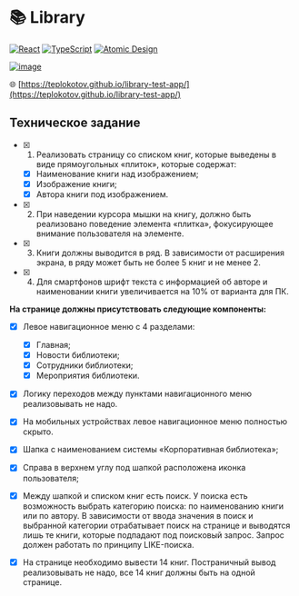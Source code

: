 # 📚 Library
[![React](https://img.shields.io/badge/react-%2320232a.svg?style=for-the-badge&logo=react&logoColor=%2361DAFB)](https://react.dev/)
[![TypeScript](https://img.shields.io/badge/typescript-%23007ACC.svg?style=for-the-badge&logo=typescript&logoColor=white)](https://www.typescriptlang.org/)
[![Atomic Design](https://img.shields.io/badge/atomic-design-%23be6700.svg?style=for-the-badge&logo=atomic&logoColor=white)](https://atomicdesign.bradfrost.com/)

[![image]()](https://teplokotov.github.io/library-test-app/)

🌐 [https://teplokotov.github.io/library-test-app/](https://teplokotov.github.io/library-test-app/)

## Техническое задание
- [x] 1. Реализовать страницу со списком книг, которые выведены в виде прямоугольных «плиток», которые содержат:

  - [x] Наименование книги над изображением;
  - [x] Изображение книги;
  - [x] Автора книги под изображением.

- [x] 2. При наведении курсора мышки на книгу, должно быть реализовано поведение элемента «плитка», фокусирующее внимание пользователя на элементе.
- [x] 3. Книги должны выводится в ряд. В зависимости от расширения экрана, в ряду может быть не более 5 книг и не менее 2.
- [x] 4. Для смартфонов шрифт текста с информацией об авторе и наименовании книги увеличивается на 10% от варианта для ПК.

**На странице должны присутствовать следующие компоненты:**
- [x] Левое навигационное меню с 4 разделами:

  - [x] Главная;
  - [x] Новости библиотеки;
  - [x] Сотрудники библиотеки;
  - [x] Мероприятия библиотеки.

- [x] Логику переходов между пунктами навигационного меню реализовывать не надо.
- [x] На мобильных устройствах левое навигационное меню полностью скрыто.
- [x] Шапка с наименованием системы «Корпоративная библиотека»;
- [x] Справа в верхнем углу под шапкой расположена иконка пользователя;
- [x] Между шапкой и списком книг есть поиск. У поиска есть возможность выбрать категорию поиска: по наименованию книги или по автору. В зависимости от ввода значения в поиск и выбранной категории отрабатывает поиск на странице и выводятся лишь те книги, которые подпадают под поисковый запрос. Запрос должен работать по принципу LIKE-поиска.

- [x] На странице необходимо вывести 14 книг. Постраничный вывод реализовывать не надо, все 14 книг должны быть на одной странице.

